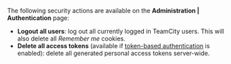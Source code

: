[//]: # (title: Terminating User Sessions on Server)
[//]: # (auxiliary-id: Terminating User Sessions on Server;Security Actions)

The following security actions are available on the __Administration | Authentication__ page:
* __Logout all users__: log out all currently logged in TeamCity users. This will also delete all _Remember me_ cookies.
* __Delete all access tokens__ (available if [token-based authentication](configuring-authentication-settings.md#Token-Based+Authentication) is enabled): delete all generated personal access tokens server-wide.

